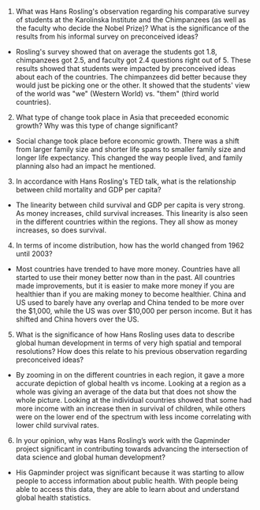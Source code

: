 1. What was Hans Rosling's observation regarding his comparative survey of students at the Karolinska Institute and the Chimpanzees (as well as the faculty who decide the Nobel Prize)? What is the significance of the results from his informal survey on preconceived ideas?

*    Rosling's survey showed that on average the students got 1.8, chimpanzees got 2.5, and faculty got 2.4 questions right out of 5. These results showed that students were impacted by preconceived ideas about each of the countries. The chimpanzees did better because they would just be picking one or the other. It showed that the students' view of the world was "we" (Western World) vs. "them" (third world countries).

2. What type of change took place in Asia that preceeded economic growth? Why was this type of change significant?

* Social change took place before economic growth. There was a shift from larger family size and shorter life spans to smaller family size and longer life expectancy. This changed the way people lived, and family planning also had an impact he mentioned.

3. In accordance with Hans Rosling's TED talk, what is the relationship between child mortality and GDP per capita?

* The linearity between child survival and GDP per capita is very strong. As money increases, child survival increases. This linearity is also seen in the different countries within the regions. They all show as money increases, so does survival.

4. In terms of income distribution, how has the world changed from 1962 until 2003?

* Most countries have trended to have more money. Countries have all started to use their money better now than in the past. All countries made improvements, but it is easier to make more money if you are healthier than if you are making money to become healthier. China and US used to barely have any overlap and China tended to be more over the $1,000, while the US was over $10,000 per person income. But it has shifted and China hovers over the US. 

5. What is the significance of how Hans Rosling uses data to describe global human development in terms of very high spatial and temporal resolutions? How does this relate to his previous observation regarding preconceived ideas?

* By zooming in on the different countries in each region, it gave a more accurate depiction of global health vs income. Looking at a region as a whole was giving an average of the data but that does not show the whole picture. Looking at the individual countries showed that some had more income with an increase then in survival of children, while others were on the lower end of the spectrum with less income correlating with lower child survival rates.

6. In your opinion, why was Hans Rosling’s work with the Gapminder project significant in contributing towards advancing the intersection of data science and global human development?

* His Gapminder project was significant because it was starting to allow people to access information about public health. With people being able to access this data, they are able to learn about and understand global health statistics. 
